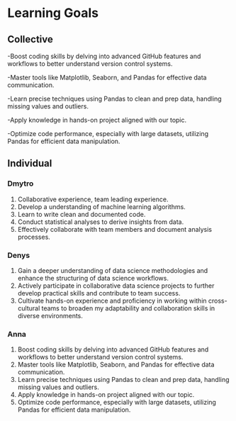 # Learning Goals

## Collective

-Boost coding skills by delving into advanced GitHub features and workflows to better understand version control systems.

-Master tools like Matplotlib, Seaborn, and Pandas for effective data communication.

-Learn precise techniques using Pandas to clean and prep data, handling missing values and outliers.

-Apply knowledge in hands-on project aligned with our topic.

-Optimize code performance, especially with large datasets, utilizing Pandas for efficient data manipulation.

## Individual

### Dmytro

1. Collaborative experience, team leading experience.
2. Develop a understanding of machine learning algorithms.
3. Learn to write clean and documented code.
4. Conduct statistical analyses to derive insights from data.
5. Effectively collaborate with team members and document analysis processes.

### Denys

1. Gain a deeper understanding of data science methodologies and enhance the structuring of data science workflows.
2. Actively participate in collaborative data science projects to further develop practical skills and contribute to team success.
3. Cultivate hands-on experience and proficiency in working within cross-cultural teams to broaden my adaptability and collaboration skills in diverse environments.

### Anna

1. Boost coding skills by delving into advanced GitHub features and workflows to better understand version control systems.
2. Master tools like Matplotlib, Seaborn, and Pandas for effective data communication.
3. Learn precise techniques using Pandas to clean and prep data, handling missing values and outliers.
4. Apply knowledge in hands-on project aligned with our topic.
5. Optimize code performance, especially with large datasets, utilizing Pandas for efficient data manipulation.
